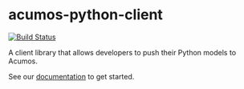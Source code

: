 # acumos-python-client
[![Build Status](http://cognita-dev1-jenkins.eastus.cloudapp.azure.com:8080/job/acumos-python-client/badge/icon)](http://cognita-dev1-jenkins.eastus.cloudapp.azure.com:8080/job/acumos-python-client/)

A client library that allows developers to push their Python models to Acumos.

See our [documentation](docs/readme.md) to get started.
